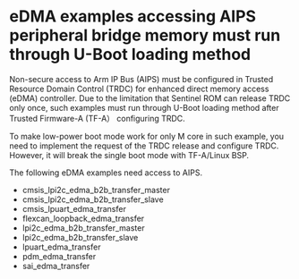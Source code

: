 # eDMA examples accessing AIPS peripheral bridge memory must run through U-Boot loading method

Non-secure access to Arm IP Bus \(AIPS\) must be configured in Trusted Resource Domain Control \(TRDC\) for enhanced direct memory access \(eDMA\) controller. Due to the limitation that Sentinel ROM can release TRDC only once, such examples must run through U-Boot loading method after Trusted Firmware-A \(TF-A） configuring TRDC.

To make low-power boot mode work for only M core in such example, you need to implement the request of the TRDC release and configure TRDC. However, it will break the single boot mode with TF-A/Linux BSP.

The following eDMA examples need access to AIPS.

-   cmsis\_lpi2c\_edma\_b2b\_transfer\_master
-   cmsis\_lpi2c\_edma\_b2b\_transfer\_slave
-   cmsis\_lpuart\_edma\_transfer
-   flexcan\_loopback\_edma\_transfer
-   lpi2c\_edma\_b2b\_transfer\_master
-   lpi2c\_edma\_b2b\_transfer\_slave
-   lpuart\_edma\_transfer
-   pdm\_edma\_transfer
-   sai\_edma\_transfer

